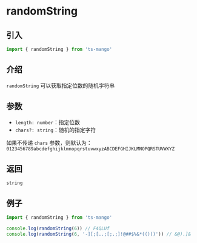 # randomString

## 引入

```ts
import { randomString } from 'ts-mango'
```

## 介绍

`randomString` 可以获取指定位数的随机字符串

## 参数

- `length: number`：指定位数
- `chars?: string`：随机的指定字符

如果不传递 `chars` 参数，则默认为：`0123456789abcdefghijklmnopqrstuvwxyzABCDEFGHIJKLMNOPQRSTUVWXYZ`

## 返回

`string`

## 例子

```ts
import { randomString } from 'ts-mango'

console.log(randomString(6)) // F4QLUf
console.log(randomString(6, '-][;[..;[;.;]!@##$%&*(()))')) // &@).]&
```
